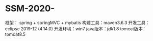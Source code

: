 # SSM-2020-
框架： spring  +  springMVC  +  mybatis  构建工具：maven3.6.3  开发工具：eclipse 2019-12 (4.14.0)  开发环境：win7      java版本：jdk1.8      tomcat版本：tomcat8.5

